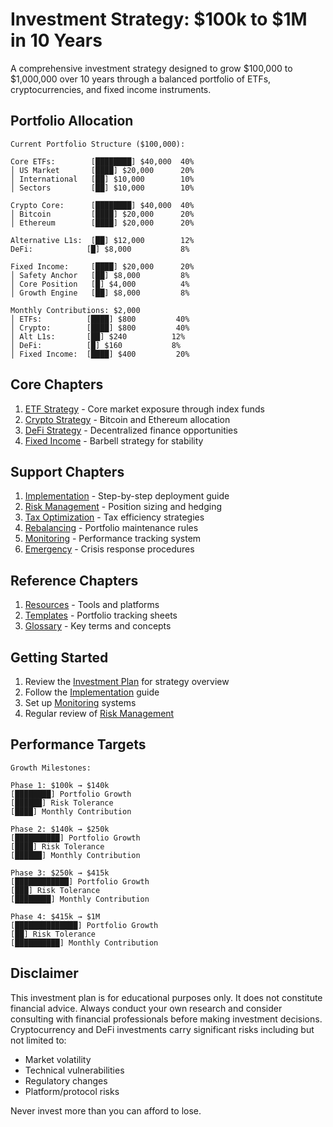 # Investment Strategy: $100k to $1M in 10 Years

A comprehensive investment strategy designed to grow $100,000 to $1,000,000 over 10 years through a balanced portfolio of ETFs, cryptocurrencies, and fixed income instruments.

## Portfolio Allocation
```
Current Portfolio Structure ($100,000):

Core ETFs:        [████████] $40,000  40%
│ US Market       [████] $20,000      20%
│ International   [██] $10,000        10%
│ Sectors         [██] $10,000        10%

Crypto Core:      [████████] $40,000  40%
│ Bitcoin         [████] $20,000      20%
│ Ethereum        [████] $20,000      20%

Alternative L1s:  [██] $12,000        12%
DeFi:            [█] $8,000           8%

Fixed Income:     [████] $20,000      20%
│ Safety Anchor   [██] $8,000         8%
│ Core Position   [█] $4,000          4%
│ Growth Engine   [██] $8,000         8%

Monthly Contributions: $2,000
│ ETFs:          [████] $800         40%
│ Crypto:        [████] $800         40%
│ Alt L1s:       [██] $240          12%
│ DeFi:          [█] $160           8%
│ Fixed Income:  [████] $400         20%
```

## Core Chapters
1. [ETF Strategy](chapters/etfs.md) - Core market exposure through index funds
2. [Crypto Strategy](chapters/crypto.md) - Bitcoin and Ethereum allocation
3. [DeFi Strategy](chapters/defi.md) - Decentralized finance opportunities
4. [Fixed Income](chapters/fixed_income.md) - Barbell strategy for stability

## Support Chapters
1. [Implementation](chapters/implementation.md) - Step-by-step deployment guide
2. [Risk Management](chapters/risk_management.md) - Position sizing and hedging
3. [Tax Optimization](chapters/tax_optimization.md) - Tax efficiency strategies
4. [Rebalancing](chapters/rebalancing.md) - Portfolio maintenance rules
5. [Monitoring](chapters/monitoring.md) - Performance tracking system
6. [Emergency](chapters/emergency.md) - Crisis response procedures

## Reference Chapters
1. [Resources](chapters/resources.md) - Tools and platforms
2. [Templates](chapters/templates.md) - Portfolio tracking sheets
3. [Glossary](chapters/glossary.md) - Key terms and concepts

## Getting Started
1. Review the [Investment Plan](plan.md) for strategy overview
2. Follow the [Implementation](chapters/implementation.md) guide
3. Set up [Monitoring](chapters/monitoring.md) systems
4. Regular review of [Risk Management](chapters/risk_management.md)

## Performance Targets
```
Growth Milestones:

Phase 1: $100k → $140k
[████████] Portfolio Growth
[██████] Risk Tolerance
[████] Monthly Contribution

Phase 2: $140k → $250k
[██████████] Portfolio Growth
[████] Risk Tolerance
[██████] Monthly Contribution

Phase 3: $250k → $415k
[████████████] Portfolio Growth
[███] Risk Tolerance
[████████] Monthly Contribution

Phase 4: $415k → $1M
[██████████████] Portfolio Growth
[██] Risk Tolerance
[██████████] Monthly Contribution
```

## Disclaimer
This investment plan is for educational purposes only. It does not constitute financial advice. Always conduct your own research and consider consulting with financial professionals before making investment decisions. Cryptocurrency and DeFi investments carry significant risks including but not limited to:
- Market volatility
- Technical vulnerabilities
- Regulatory changes
- Platform/protocol risks

Never invest more than you can afford to lose.